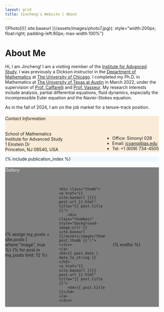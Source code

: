 ```yaml
---
layout: grid
title: Jincheng's Website | About
---
```


<div class="content" markdown="1">

![Photo]({{ site.baseurl }}/assets/images/photo7.jpg){: style="width:200px; float:right; padding-left:80px; max-width:100%"}

# About Me

Hi, I am Jincheng! I am a visiting member of the [Institute for Advanced Study](https://ias.edu). I was previously a Dickson instructor in the [Department of Mathematics](https://mathematics.uchicago.edu) at [The University of Chicago](https://www.uchicago.edu). I completed my Ph.D. in Mathematics at [The University of Texas at Austin](https://www.utexas.edu) in March 2022, under the supervision of [Prof. Caffarelli](https://web.ma.utexas.edu/users/caffarel/) and [Prof. Vasseur](https://web.ma.utexas.edu/users/vasseur/). My research interests include analysis, partial differential equations, fluid dynamics, especially the incompressible Euler equation and the Navier-Stokes equation. 

<!-- I received my bachelor's degree at [Xi'an Jiaotong University](http://www.xjtu.edu.cn), where I was also a student in the Special Class for the Gifted Young before my undergraduate study.  -->

<!-- This year, I co-organize the [Calderón-Zygmund Analysis Seminar](https://math.uchicago.edu/~cz/) at UChicago. -->
As in the fall of 2024, I am on the job market for a tenure-track position.

</div>

<div style="background:white;display:none">
<div class="content" markdown="1">

[![You Belong Here]({{ site.baseurl }}/assets/images/YouBelongHere.jpg){: width='35%'}](https://cns.utexas.edu/diversity)
[![You Belong Here Flyer]({{ site.baseurl }}/assets/images/YouBelongHereFlyer.svg){: width='60%' style='float:right'}]({{ site.baseurl }}/assets/files/YouBelongHereFlyer.pdf)

</div>
</div>

<div style="background:antiquewhite">
<div class="content" markdown="1">

###### Contact Information

<div style="float:right">
<div style="display:inline" markdown="1">

- Office: Simonyi 028
- Email: [jcyang@ias.edu](mailto:jcyang@ias.edu)
- Tel: +1 (609) 734-4505

</div>
</div>

<div>
<p style="margin:0px; padding:0px">
School of Mathematics
</p>
<p style="margin:0px; padding:0px">
Institute for Advanced Study
</p>
<p style="margin:0px; padding:0px">
1 Einstein Dr
</p>
<p style="margin-top:0px; padding:0px">
Princeton, NJ 08540, USA
</p>
</div>

</div>
</div>

<div style="background: aliceblue">
<div class="content" markdown="1">

<!-- ###### Education

- **Xi'an Jiaotong University**, B.Sc. in Mathematics and Applied Mathematics (Aug. 2013 - June 2017)
- **The University of Texas at Austin**, Ph.D. in Mathematics (Aug. 2017 - May 2022)

###### Visiting

- **Columbia University in the City of New York**, Visiting Undergraduate Student (Jan. 2015 - May 2015)
- **Georgia Institute of Technology**, School of Mathematics and Language Institute Visiting Honors Student Program (Jan. 2016 - May 2016)
- **Georgia Institute of Technology**, Visiting Research Student (Jan. 2017 - May 2017) -->

{% include publication_index %}

</div>
</div>

<div style="background:linear-gradient( rgba(0, 0, 0, 0.5), rgba(0, 0, 0, 0.5) ), url('{{ site.baseurl }}/assets/images/gallary.jpg');background-size:cover;background-position:center">
<div class="content">

<h6 style="color: #EEE">Gallary</h6>

<div style="display:grid;grid-template-columns:30% 30% 30%;align-items:center;justify-content:space-between;grid-row-gap:2.5em">

{% assign my_posts = site.posts | where:"image", true %}
{% for post in my_posts limit: 12 %}

	<div class="thumb">
	<a href="{{ site.baseurl }}{{ post.url }}.html" title="{{ post.title }}">
		<div class="thumbpic" style="background-image:url('{{ site.baseurl }}/assets/images/thumbnails/{{ post.thumb }}')"></div>
	</a>
	<h5>{{ post.date | date_to_string }}</h5>
	<a href="{{ site.baseurl }}{{ post.url }}.html" title="{{ post.title }}">
		<h4>{{ post.title }}</h4>
	</a>
	</div>

{% endfor %}

</div>

</div>
</div>

